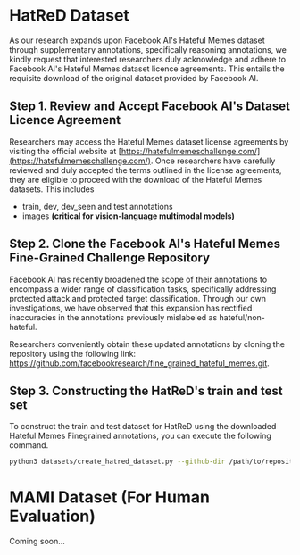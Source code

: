 # HatReD Dataset

As our research expands upon Facebook AI's Hateful Memes dataset through supplementary annotations, specifically reasoning annotations, we kindly request that interested researchers duly acknowledge and adhere to Facebook AI's Hateful Memes dataset licence agreements. This entails the requisite download of the original dataset provided by Facebook AI.

## Step 1. Review and Accept Facebook AI's Dataset Licence Agreement
Researchers may access the Hateful Memes dataset license agreements by visiting the official website at [https://hatefulmemeschallenge.com/](https://hatefulmemeschallenge.com/). Once researchers have carefully reviewed and duly accepted the terms outlined in the license agreements, they are eligible to proceed with the download of the Hateful Memes datasets. This includes
- train, dev, dev_seen and test annotations
- images **(critical for vision-language multimodal models)**

## Step 2. Clone the Facebook AI's Hateful Memes Fine-Grained Challenge Repository
Facebook AI has recently broadened the scope of their annotations to encompass a wider range of classification tasks, specifically addressing protected attack and protected target classification. Through our own investigations, we have observed that this expansion has rectified inaccuracies in the annotations previously mislabeled as hateful/non-hateful.

Researchers conveniently obtain these updated annotations by cloning the repository using the following link: https://github.com/facebookresearch/fine_grained_hateful_memes.git.

## Step 3. Constructing the HatReD's train and test set
To construct the train and test dataset for HatReD using the downloaded Hateful Memes Finegrained annotations, you can execute the following command.

```bash
python3 datasets/create_hatred_dataset.py --github-dir /path/to/repository
```

# MAMI Dataset (For Human Evaluation)
Coming soon...